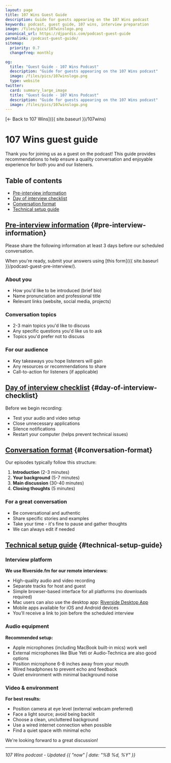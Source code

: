 ```yaml
---
layout: page
title: 107 Wins Guest Guide
description: Guide for guests appearing on the 107 Wins podcast
keywords: podcast, guest guide, 107 wins, interview preparation
image: /files/pics/107winslogo.png
canonical_url: https://djpardis.com/podcast-guest-guide
permalink: /podcast-guest-guide/
sitemap:
  priority: 0.7
  changefreq: monthly

og:
  title: "Guest Guide - 107 Wins Podcast"
  description: "Guide for guests appearing on the 107 Wins podcast"
  image: /files/pics/107winslogo.png
  type: website
twitter:
  card: summary_large_image
  title: "Guest Guide - 107 Wins Podcast"
  description: "Guide for guests appearing on the 107 Wins podcast"
  image: /files/pics/107winslogo.png
---
```


[← Back to 107 Wins]({{ site.baseurl }}/107wins)

# <span class="wiggly-underline">107 Wins</span> guest guide

Thank you for joining us as a guest on the podcast! This guide provides recommendations to help ensure a quality conversation and enjoyable experience for both you and our listeners.

<div class="toc-container post-container">
<h2 id="table-of-contents">Table of contents</h2>
<ul>
<li><a href="#pre-interview-information">Pre-interview information</a></li>
<li><a href="#day-of-interview-checklist">Day of interview checklist</a></li>
<li><a href="#conversation-format">Conversation format</a></li>
<li><a href="#technical-setup-guide">Technical setup guide</a></li>
</ul>
</div>

## [Pre-interview information](#table-of-contents) {#pre-interview-information}

Please share the following information at least 3 days before our scheduled conversation.

<span class="wiggly-underline">When you're ready, submit your answers using [this form]({{ site.baseurl }}/podcast-guest-pre-interview/).</span>

### About you
- How you'd like to be introduced (brief bio)
- Name pronunciation and professional title
- Relevant links (website, social media, projects)

### Conversation topics
- 2-3 main topics you'd like to discuss
- Any specific questions you'd like us to ask
- Topics you'd prefer not to discuss

### For our audience
- Key takeaways you hope listeners will gain
- Any resources or recommendations to share
- Call-to-action for listeners (if applicable)

## [Day of interview checklist](#table-of-contents) {#day-of-interview-checklist}

Before we begin recording:
- Test your audio and video setup
- Close unnecessary applications
- Silence notifications
- Restart your computer (helps prevent technical issues)

## [Conversation format](#table-of-contents) {#conversation-format}

Our episodes typically follow this structure:
1. **Introduction** (2-3 minutes)
2. **Your background** (5-7 minutes)
3. **Main discussion** (30-40 minutes)
4. **Closing thoughts** (5 minutes)

### For a great conversation
- Be conversational and authentic
- Share specific stories and examples
- Take your time - it's fine to pause and gather thoughts
- We can always edit if needed

## [Technical setup guide](#table-of-contents) {#technical-setup-guide}

### Interview platform

**We use Riverside.fm for our remote interviews:**
- High-quality audio and video recording
- Separate tracks for host and guest
- Simple browser-based interface for all platforms (no downloads required)
- Mac users can also use the desktop app: [Riverside Desktop App](https://riverside.fm/mac-app)
- Mobile apps available for iOS and Android devices
- You'll receive a link to join before the scheduled interview

### Audio equipment

**Recommended setup:**
- Apple microphones (including MacBook built-in mics) work well
- External microphones like Blue Yeti or Audio-Technica are also good options
- Position microphone 6-8 inches away from your mouth
- Wired headphones to prevent echo and feedback
- Quiet environment with minimal background noise

### Video & environment

**For best results:**
- Position camera at eye level (external webcam preferred)
- Face a light source; avoid being backlit
- Choose a clean, uncluttered background
- Use a wired internet connection when possible
- Find a quiet space with minimal echo

We're looking forward to a great discussion!

---

*107 Wins podcast - Updated {{ "now" | date: "%B %d, %Y" }}*
